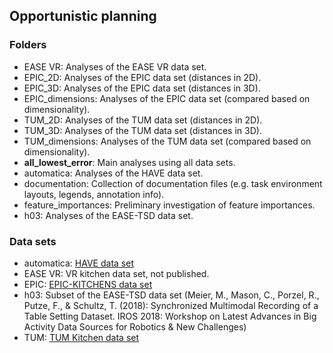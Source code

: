 ## Opportunistic planning

### Folders
- EASE VR: Analyses of the EASE VR data set.
- EPIC\_2D: Analyses of the EPIC data set (distances in 2D).
- EPIC\_3D: Analyses of the EPIC data set (distances in 3D).
- EPIC\_dimensions: Analyses of the EPIC data set (compared based on dimensionality).
- TUM\_2D: Analyses of the TUM data set (distances in 2D).
- TUM\_3D: Analyses of the TUM data set (distances in 3D).
- TUM\_dimensions: Analyses of the TUM data set (compared based on dimensionality).
- **all\_lowest\_error**: Main analyses using all data sets.
- automatica: Analyses of the HAVE data set.
- documentation: Collection of documentation files (e.g. task environment layouts, legends, annotation info).
- feature\_importances: Preliminary investigation of feature importances.
- h03: Analyses of the EASE-TSD data set.

### Data sets
- automatica: [HAVE data set](https://www.ce.cit.tum.de/ics/ics-data-sets/have-data-set/)
- EASE VR: VR kitchen data set, not published.
- EPIC: [EPIC-KITCHENS data set](https://epic-kitchens.github.io/2022)
- h03: Subset of the EASE-TSD data set (Meier, M., Mason, C., Porzel, R., Putze, F., & Schultz, T. (2018): Synchronized Multimodal Recording of a Table Setting Dataset. IROS 2018: Workshop on Latest Advances in Big Activity Data Sources for Robotics & New Challenges)
- TUM: [TUM Kitchen data set](https://ias.in.tum.de/dokuwiki/software/kitchen-activity-data)